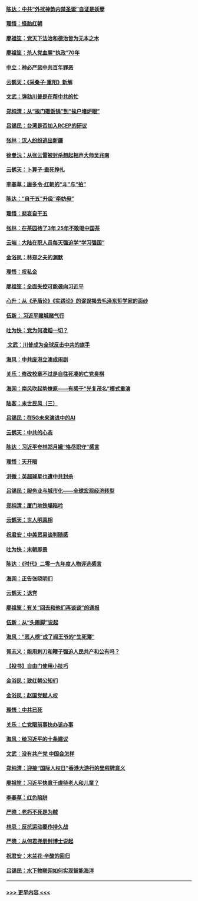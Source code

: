 #### [陈达：中共“外扰神韵内禁圣诞”自证是妖孽](../pages/nsc993/n11748226.md?t=12271211) 
#### [理悟：怪胎红朝](../pages/nsc993/n11748206.md?t=12271211) 
#### [廖祖笙：党天下法治和德治皆为无本之木](../pages/nsc993/n11748135.md?t=12271211) 
#### [廖祖笙：杀人党血腥“执政”70年](../pages/nsc993/n11745144.md?t=12271211) 
#### [中立：神必严惩中共百年罪恶](../pages/nsc993/n11744970.md?t=12271211) 
#### [云鹤天：《采桑子‧重阳》新解](../pages/nsc993/n11744948.md?t=12271211) 
#### [文武：弹劾川普是在帮中共的忙](../pages/nsc993/n11744758.md?t=12271211) 
#### [郑纯清：从“挨门砸饭锅”到“挨户堵炉眼”](../pages/nsc993/n11744745.md?t=12271211) 
#### [吕锡民：台湾是否加入RCEP的研议](../pages/nsc993/n11744701.md?t=12271211) 
#### [张林：汉人纷纷逃出新疆](../pages/nsc993/n11743530.md?t=12271211) 
#### [徐曼沅：从张云雷被封杀想起相声大师吴兆南](../pages/nsc993/n11741816.md?t=12271211) 
#### [云鹤天：卜算子‧垂死挣扎](../pages/nsc993/n11739956.md?t=12271211) 
#### [李春草：唐多令‧红朝的“斗”与“拍”](../pages/nsc993/n11739830.md?t=12271211) 
#### [陈达：“自干五”升级“牵妨母”](../pages/nsc993/n11739724.md?t=12271211) 
#### [理悟：悲哀自干五](../pages/nsc993/n11739547.md?t=12271211) 
#### [张林：在茶园待了3年 25年不敢喝中国茶](../pages/nsc993/n11739240.md?t=12271211) 
#### [云端：大陆在职人员每天强迫学“学习强国”](../pages/nsc993/n11738735.md?t=12271211) 
#### [金浴凤：林郑之夫的渊默](../pages/nsc993/n11737735.md?t=12271211) 
#### [理悟：叹私企](../pages/nsc993/n11737715.md?t=12271211) 
#### [廖祖笙：全面失控可能袭向习近平](../pages/nsc993/n11737704.md?t=12271211) 
#### [心升：从《矛盾论》《实践论》的谬误揭去毛泽东哲学家的面纱](../pages/nsc993/n11736962.md?t=12271211) 
#### [伍新： 习近平赌城赌气行](../pages/nsc993/n11736929.md?t=12271211) 
#### [吐为快：党为何凌蹈一切？](../pages/nsc993/n11736915.md?t=12271211) 
#### [ 文武：川普成为全球反击中共的旗手](../pages/nsc993/n11736882.md?t=12271211) 
#### [海风：中共废港立澳成闹剧](../pages/nsc993/n11735857.md?t=12271211) 
#### [关乐：修改校章不过是自往死凑的亡党臭棋](../pages/nsc993/n11735097.md?t=12271211) 
#### [海网：南风吹起势燎原——有感于“光复茂名”模式重演](../pages/nsc993/n11732308.md?t=12271211) 
#### [陆客：末世民风（三）](../pages/nsc993/n11732211.md?t=12271211) 
#### [吕锡民：在5G未来演进中的AI](../pages/nsc993/n11730010.md?t=12271211) 
#### [云鹤天：中共的心态](../pages/nsc993/n11729906.md?t=12271211) 
#### [陈达：习近平夸林郑月娥“恪尽职守”感言](../pages/nsc993/n11729881.md?t=12271211) 
#### [理悟：天开眼](../pages/nsc993/n11729699.md?t=12271211) 
#### [洪微：英超球星也遭中共封杀](../pages/nsc993/n11727243.md?t=12271211) 
#### [吕锡民：服务业与城市化——全球宏观经济转型](../pages/nsc993/n11725845.md?t=12271211) 
#### [郑纯清：厦门地铁塌陷吟](../pages/nsc993/n11725813.md?t=12271211) 
#### [云鹤天：世人明真相](../pages/nsc993/n11725621.md?t=12271211) 
#### [祝君安：中美贸易谈判随感](../pages/nsc993/n11725609.md?t=12271211) 
#### [吐为快：末朝即景](../pages/nsc993/n11723365.md?t=12271211) 
#### [陈达：《时代》二零一九年度人物评选感言](../pages/nsc993/n11723337.md?t=12271211) 
#### [海网：正告张晓明们](../pages/nsc993/n11723228.md?t=12271211) 
#### [云鹤天：退党](../pages/nsc993/n11723056.md?t=12271211) 
#### [廖祖笙：有关“回去和他们再谈谈”的通报](../pages/nsc993/n11722442.md?t=12271211) 
#### [伍新：从“头踢脚”说起](../pages/nsc993/n11722429.md?t=12271211) 
#### [海风：“恶人榜”成了阎王爷的“生死簿”](../pages/nsc993/n11722272.md?t=12271211) 
#### [胥志义：能用剌刀和鞭子强迫人民共产和公有吗？](../pages/nsc993/n11720569.md?t=12271211) 
#### [【投书】自由门使用小技巧](../pages/nsc993/n11720180.md?t=12271211) 
#### [金浴凤：致红朝公知们](../pages/nsc993/n11720563.md?t=12271211) 
#### [金浴凤：赵国党赋人权](../pages/nsc993/n11720533.md?t=12271211) 
#### [理悟：中共已死](../pages/nsc993/n11720233.md?t=12271211) 
#### [关乐：亡党眼前事快办该办事](../pages/nsc993/n11719160.md?t=12271211) 
#### [海风：给习近平的十条建议](../pages/nsc993/n11717616.md?t=12271211) 
#### [文武：没有共产党 中国会怎样](../pages/nsc993/n11717584.md?t=12271211) 
#### [郑纯清：迎接“国际人权日”香港大游行的里程牌意义](../pages/nsc993/n11717417.md?t=12271211) 
#### [廖祖笙：习近平快意于虐待老人和儿童？](../pages/nsc993/n11715313.md?t=12271211) 
#### [李春草：红色陷阱](../pages/nsc993/n11715029.md?t=12271211) 
#### [严晓：老朽不死是为贼](../pages/nsc993/n11712910.md?t=12271211) 
#### [林忌：反抗运动要作持久战](../pages/nsc993/n11712623.md?t=12271211) 
#### [严晓：从何君尧册封博士说起](../pages/nsc993/n11712465.md?t=12271211) 
#### [祝君安：木兰花·辛酸的回归](../pages/nsc993/n11712381.md?t=12271211) 
#### [吕锡民：水下物联网如何实现智能海洋](../pages/nsc993/n11711158.md?t=12271211) 

----
#### [ >>> 更早内容 <<< ](../indexes/nsc993-earlier.md)
